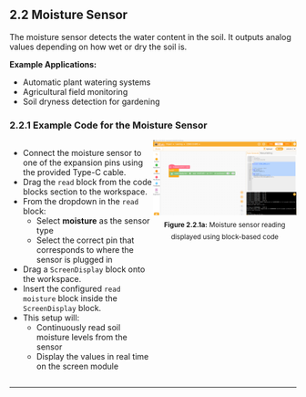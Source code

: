 

## 2.2 Moisture Sensor

The moisture sensor detects the water content in the soil. It outputs analog values depending on how wet or dry the soil is.

**Example Applications:**
- Automatic plant watering systems
- Agricultural field monitoring
- Soil dryness detection for gardening

### 2.2.1 Example Code for the Moisture Sensor

<div style="display: flex; align-items: flex-start; justify-content: space-between;">
  <div style="flex: 1;">
    <ul>
      <li>Connect the moisture sensor to one of the expansion pins using the provided Type-C cable.</li>
      <li>Drag the <code>read</code> block from the code blocks section to the workspace.</li>
      <li>From the dropdown in the <code>read</code> block:
        <ul>
          <li>Select <b>moisture</b> as the sensor type</li>
          <li>Select the correct pin that corresponds to where the sensor is plugged in</li>
        </ul>
      </li>
      <li>Drag a <code>ScreenDisplay</code> block onto the workspace.</li>
      <li>Insert the configured <code>read moisture</code> block inside the <code>ScreenDisplay</code> block.</li>
      <li>This setup will:
        <ul>
          <li>Continuously read soil moisture levels from the sensor</li>
          <li>Display the values in real time on the screen module</li>
        </ul>
      </li>
    </ul>
  </div>
  <div style="flex: 1; text-align: center;">
    <img src="https://raw.githubusercontent.com/LovejoyMhishi/sheenbot-manual/main/images/15.png" width="500"/>
    <div><sub><b>Figure 2.2.1a:</b> Moisture sensor reading displayed using block-based code</sub></div>
  </div>
</div>

---
